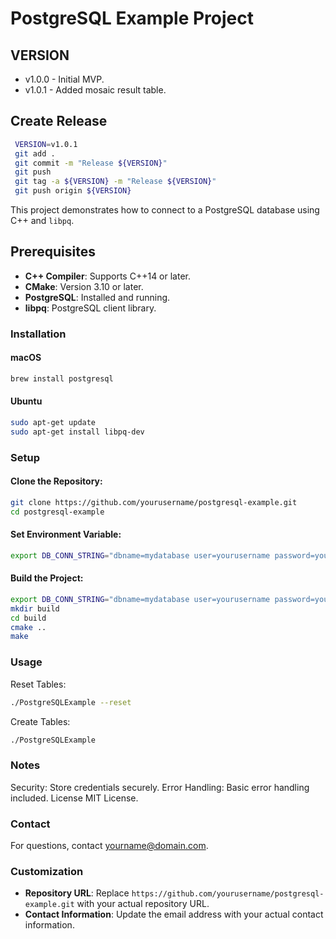 # PostgreSQL Example Project

## VERSION
* v1.0.0 - Initial MVP. 
* v1.0.1 - Added mosaic result table. 

## Create Release
```bash
 VERSION=v1.0.1
 git add .
 git commit -m "Release ${VERSION}"
 git push
 git tag -a ${VERSION} -m "Release ${VERSION}"
 git push origin ${VERSION}
```

This project demonstrates how to connect to a PostgreSQL database using C++ and `libpq`.

## Prerequisites

- **C++ Compiler**: Supports C++14 or later.
- **CMake**: Version 3.10 or later.
- **PostgreSQL**: Installed and running.
- **libpq**: PostgreSQL client library.

### Installation

#### macOS

```bash
brew install postgresql
```

#### Ubuntu
```bash
sudo apt-get update
sudo apt-get install libpq-dev
```

### Setup
#### Clone the Repository:
```bash
git clone https://github.com/yourusername/postgresql-example.git
cd postgresql-example
```

#### Set Environment Variable:
```bash
export DB_CONN_STRING="dbname=mydatabase user=yourusername password=yourpassword hostaddr=127.0.0.1 port=5432"
```

#### Build the Project:
```bash
export DB_CONN_STRING="dbname=mydatabase user=yourusername password=yourpassword hostaddr=127.0.0.1 port=5432"
mkdir build
cd build
cmake ..
make
```

### Usage
Reset Tables:
```bash
./PostgreSQLExample --reset
```

Create Tables:
```bash
./PostgreSQLExample
```

### Notes
Security: Store credentials securely.
Error Handling: Basic error handling included.
License
MIT License.

### Contact
For questions, contact yourname@domain.com.

### Customization

- **Repository URL**: Replace `https://github.com/yourusername/postgresql-example.git` with your actual repository URL.
- **Contact Information**: Update the email address with your actual contact information.

